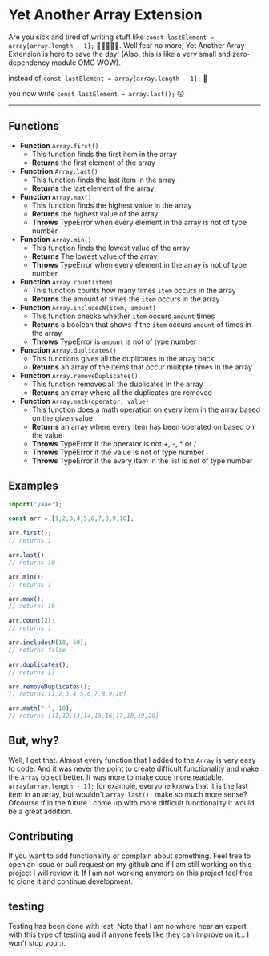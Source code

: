 # Yet Another Array Extension

Are you sick and tired of writing stuff like ```const lastElement = array[array.length - 1];``` 🤮🤮🤮🤮🤮. Well fear no more, Yet Another Array Extension is here to save the day! (Also, this is like a very small and zero-dependency module OMG WOW).

instead of ```const lastElement = array[array.length - 1];``` 🤮

you now write ```const lastElement = array.last();``` 😲

<hr>

## Functions

- **Function** ```Array.first()```
  - This function finds the first item in the array
  - **Returns** the first element of the array
- **Functrion** ```Array.last()```
  - This function finds the last item in the array
  - **Returns** the last element of the array
- **Function** ```Array.max()```
  - This function finds the highest value in the array
  - **Returns** the highest value of the array
  - **Throws** TypeError when every element in the array is not of type number
- **Function** ```Array.min()```
  - This function finds the lowest value of the array
  - **Returns** The lowest value of the array
  - **Throws** TypeError when every element in the array is not of type number
- **Function** ```Array.count(item)```
  - This function counts how many times ```item``` occurs in the array
  - **Returns** the amount of times the ```item``` occurs in the array
- **Function** ```Array.includesN(item, amount)```
  - This function checks whether ```item``` occurs ```amount``` times
  - **Returns** a boolean that shows if the  ```item``` occurs ```amount``` of times in the array
  - **Throws** TypeError is ```amount``` is not of type number
- **Function** ```Array.duplicates()```
  - This functions gives all the duplicates in the array back
  - **Returns** an array of the items that occur multiple times in the array
- **Function** ```Array.removeDuplicates()```
  - This function removes all the duplicates in the array
  - **Returns** an array where all the duplicates are removed
- **Function** ```Array.math(operator, value)```
  - This function does a math operation on every item in the array based on the given value
  - **Returns** an array where every item has been operated on based on the value
  - **Throws** TypeError if the operator is not +, -, * or /
  - **Throws** TypeError if the value is not of type number
  - **Throws** TypeError if the every item in the list is not of type number



## Examples

```typescript
import('yaae');

const arr = [1,2,3,4,5,6,7,8,9,10];

arr.first();
// returns 1

arr.last();
// returns 10

arr.min();
// returns 1

arr.max();
// returns 10

arr.count(2);
// returns 1

arr.includesN(10, 50);
// returns false

arr.duplicates();
// returns []

arr.removeDuplicates();
// returns [1,2,3,4,5,6,7,8,9,10]

arr.math("+", 10);
// returns [11,12,13,14,15,16,17,18,19,20]
```



## But, why?

Well, I get that. Almost every function that I added to the ```Array``` is very easy to code. And it was never the point to create difficult functionality and make the ```Array``` object better. It was more to make code more readable. ```array[array.length - 1];``` for example, everyone knows that it is the last item in an array, but wouldn't ```array.last();``` make so much more sense? Ofcourse if in the future I come up with more difficult functionality it would be a great addition.



## Contributing

If you want to add functionality or complain about something. Feel free to open an issue or pull request on my github and if I am still working on this project I will review it. If I am not working anymore on this project feel free to clone it and continue development.



## testing

Testing has been done with jest. Note that I am no where near an expert with this type of testing and if anyone feels like they can improve on it... I won't stop you :).